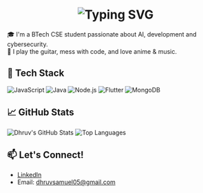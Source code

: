 <h1 align="center">
  <img src="https://readme-typing-svg.demolab.com?font=Fira+Code&size=30&pause=1000&color=00F7FF&center=true&vCenter=true&width=435&lines=Hi%2C+I'm+Dhruv!;A+Developer+%F0%9F%92%BB;Cybersec+Enthusiast+%F0%9F%94%AB;Flutter+%26+Backend+Dev+%F0%9F%94%A5" alt="Typing SVG" />
</h1>

🎓 I'm a BTech CSE student passionate about AI, development and cybersecurity.  
🎸 I play the guitar, mess with code, and love anime & music.

## 🔧 Tech Stack
![JavaScript](https://img.shields.io/badge/-JavaScript-yellow?style=flat-square&logo=javascript)
![Java](https://img.shields.io/badge/-Java-orange?style=flat-square&logo=java)
![Node.js](https://img.shields.io/badge/-Node.js-green?style=flat-square&logo=node.js)
![Flutter](https://img.shields.io/badge/-Flutter-blue?style=flat-square&logo=flutter)
![MongoDB](https://img.shields.io/badge/-MongoDB-darkgreen?style=flat-square&logo=mongodb)

## 📈 GitHub Stats
![Dhruv's GitHub Stats](https://github-readme-stats.vercel.app/api?username=embontooth&show_icons=true&theme=radical)
![Top Languages](https://github-readme-stats.vercel.app/api/top-langs/?username=embontooth&layout=compact&theme=radical)

## 📫 Let's Connect!
- [LinkedIn]([https://linkedin.com/in/YOUR-LINK](https://www.linkedin.com/in/dhruv-samuel-0211a527a/))
- Email: dhruvsamuel05@gmail.com

